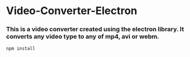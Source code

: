 # Video-Converter-Electron
### This is a video converter created using the electron library. It converts any video type to any of mp4, avi or webm.
```npm install```
